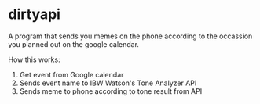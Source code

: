 # dirtyapi

A program that sends you memes on the phone according to the occassion you planned out on the google calendar. 

How this works: 
1. Get event from Google calendar
2. Sends event name to IBW Watson's Tone Analyzer API
3. Sends meme to phone according to tone result from API 



